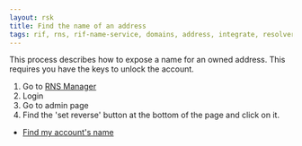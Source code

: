 ```yaml
---
layout: rsk
title: Find the name of an address
tags: rif, rns, rif-name-service, domains, address, integrate, resolver, node, sdk, libraries, infrastructure, protocols, mvp, design, rbtc, defi, decentralized, quick-start, guides, tutorial, networks, dapps, tools, rootstock, rsk, ethereum, smart-contracts, install, get-started, how-to, mainnet, testnet, contracts, wallets, web3, crypto
---
```


This process describes how to expose a name for an owned address. This requires you have the keys to unlock the account.

1. Go to [RNS Manager](https://manager.rns.rifos.org)
2. Login
3. Go to admin page
4. Find the 'set reverse' button at the bottom of the page and click on it.

- [Find my account's name](../get-reverse)
